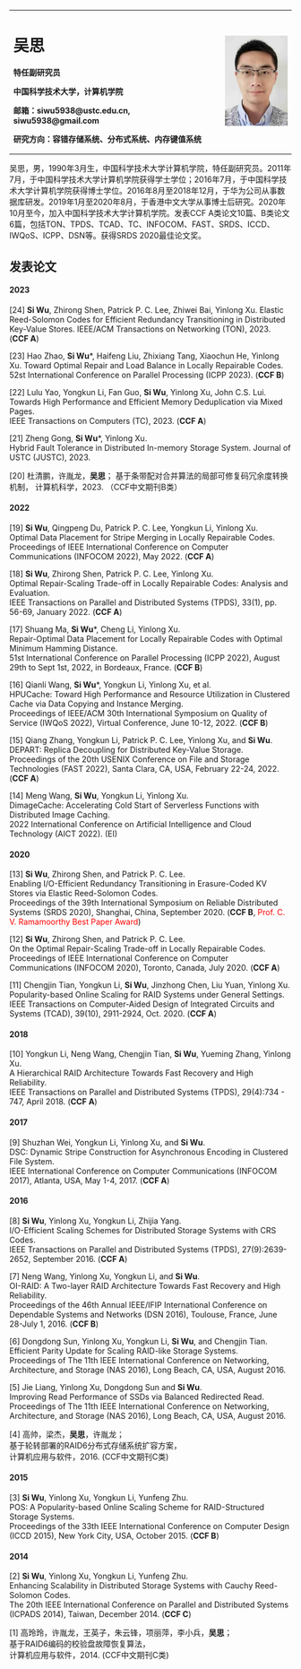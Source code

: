 <table border='0'>
  <tr>
    <td width="75%">
      <h1>吴思</h1>
      <p><b>特任副研究员</b></p>
      <p><b>中国科学技术大学，计算机学院</b></p>
      <p><b>邮箱：siwu5938@ustc.edu.cn, siwu5938@gmail.com</b></p>
      <p><b>研究方向：容错存储系统、分布式系统、内存键值系统</b></p>
    </td>
    <td width="25%">
      <img src="/wusi.png" width="100%">
    </td>
  </tr>
</table>

吴思，男，1990年3月生，中国科学技术大学计算机学院，特任副研究员。2011年7月，于中国科学技术大学计算机学院获得学士学位；2016年7月，于中国科学技术大学计算机学院获得博士学位。2016年8月至2018年12月，于华为公司从事数据库研发。2019年1月至2020年8月，于香港中文大学从事博士后研究。2020年10月至今，加入中国科学技术大学计算机学院。发表CCF A类论文10篇、B类论文6篇，包括TON、TPDS、TCAD、TC、INFOCOM、FAST、SRDS、ICCD、IWQoS、ICPP、DSN等。获得SRDS 2020最佳论文奖。

## 发表论文

#### 2023

[24] **Si Wu**, Zhirong Shen, Patrick P. C. Lee, Zhiwei Bai, Yinlong Xu. 
Elastic Reed-Solomon Codes for Efficient Redundancy Transitioning in Distributed Key-Value Stores. 
IEEE/ACM Transactions on Networking (TON), 2023. (**CCF A**)

[23] Hao Zhao, **Si Wu***, Haifeng Liu, Zhixiang Tang, Xiaochun He, Yinlong Xu. 
Toward Optimal Repair and Load Balance in Locally Repairable Codes. 
52st International Conference on Parallel Processing (ICPP 2023). (**CCF B**)

[22] Lulu Yao, Yongkun Li, Fan Guo, **Si Wu**, Yinlong Xu, John C.S. Lui.  
Towards High Performance and Efficient Memory Deduplication via Mixed Pages.  
IEEE Transactions on Computers (TC), 2023. (**CCF A**)

[21] Zheng Gong, **Si Wu***, Yinlong Xu. 
Hybrid Fault Tolerance in Distributed In-memory Storage System. 
Journal of USTC (JUSTC), 2023.

[20] 杜清鹏，许胤龙，**吴思**；
基于条带配对合并算法的局部可修复码冗余度转换机制，
计算机科学，2023. （CCF中文期刊B类）

#### 2022

[19] **Si Wu**, Qingpeng Du, Patrick P. C. Lee, Yongkun Li, Yinlong Xu.  
Optimal Data Placement for Stripe Merging in Locally Repairable Codes.  
Proceedings of IEEE International Conference on Computer Communications (INFOCOM 2022), May 2022. (**CCF A**)

[18] **Si Wu**, Zhirong Shen, Patrick P. C. Lee, Yinlong Xu.  
Optimal Repair-Scaling Trade-off in Locally Repairable Codes: Analysis and Evaluation.  
IEEE Transactions on Parallel and Distributed Systems (TPDS), 33(1), pp. 56-69, January 2022. (**CCF A**)

[17] Shuang Ma, **Si Wu***, Cheng Li, Yinlong Xu.  
Repair-Optimal Data Placement for Locally Repairable Codes with Optimal Minimum Hamming Distance.  
51st International Conference on Parallel Processing (ICPP 2022), August 29th to Sept 1st, 2022, in Bordeaux, France. (**CCF B**)

[16] Qianli Wang, **Si Wu***, Yongkun Li, Yinlong Xu, et al.  
HPUCache: Toward High Performance and Resource Utilization in Clustered Cache via Data Copying and Instance Merging.  
Proceedings of IEEE/ACM 30th International Symposium on Quality of Service (IWQoS 2022), Virtual Conference, June 10-12, 2022. (**CCF B**)

[15] Qiang Zhang, Yongkun Li, Patrick P. C. Lee, Yinlong Xu, and **Si Wu**.  
DEPART: Replica Decoupling for Distributed Key-Value Storage.  
Proceedings of the 20th USENIX Conference on File and Storage Technologies (FAST 2022), Santa Clara, CA, USA, February 22-24, 2022. (**CCF A**)

[14] Meng Wang, **Si Wu**, Yongkun Li, Yinlong Xu.  
DimageCache: Accelerating Cold Start of Serverless Functions with Distributed Image Caching.  
2022 International Conference on Artificial Intelligence and Cloud Technology (AICT 2022). (EI)

#### 2020

[13] **Si Wu**, Zhirong Shen, and Patrick P. C. Lee.  
Enabling I/O-Efficient Redundancy Transitioning in Erasure-Coded KV Stores via Elastic Reed-Solomon Codes.  
Proceedings of the 39th International Symposium on Reliable Distributed Systems (SRDS 2020), Shanghai, China, September 2020. (**CCF B**, <font color="red">Prof. C. V. Ramamoorthy Best Paper Award</font>)

[12] **Si Wu**, Zhirong Shen, and Patrick P. C. Lee.  
On the Optimal Repair-Scaling Trade-off in Locally Repairable Codes.  
Proceedings of IEEE International Conference on Computer Communications (INFOCOM 2020), Toronto, Canada, July 2020. (**CCF A**)

[11] Chengjin Tian, Yongkun Li, **Si Wu**, Jinzhong Chen, Liu Yuan, Yinlong Xu.  
Popularity-based Online Scaling for RAID Systems under General Settings.  
IEEE Transactions on Computer-Aided Design of Integrated Circuits and Systems (TCAD), 39(10), 2911-2924, Oct. 2020. (**CCF A**)

#### 2018

[10] Yongkun Li, Neng Wang, Chengjin Tian, **Si Wu**, Yueming Zhang, Yinlong Xu.  
A Hierarchical RAID Architecture Towards Fast Recovery and High Reliability.  
IEEE Transactions on Parallel and Distributed Systems (TPDS), 29(4):734 - 747, April 2018. (**CCF A**)

#### 2017

[9] Shuzhan Wei, Yongkun Li, Yinlong Xu, and **Si Wu**.  
DSC: Dynamic Stripe Construction for Asynchronous Encoding in Clustered File System.  
IEEE International Conference on Computer Communications (INFOCOM 2017), Atlanta, USA, May 1-4, 2017. (**CCF A**)

#### 2016

[8] **Si Wu**, Yinlong Xu, Yongkun Li, Zhijia Yang.  
I/O-Efficient Scaling Schemes for Distributed Storage Systems with CRS Codes.  
IEEE Transactions on Parallel and Distributed Systems (TPDS), 27(9):2639-2652, September 2016. (**CCF A**)

[7] Neng Wang, Yinlong Xu, Yongkun Li, and **Si Wu**.  
OI-RAID: A Two-layer RAID Architecture Towards Fast Recovery and High Reliability.  
Proceedings of the 46th Annual IEEE/IFIP International Conference on Dependable Systems and Networks (DSN 2016), Toulouse, France, June 28-July 1, 2016. (**CCF B**)

[6] Dongdong Sun, Yinlong Xu, Yongkun Li, **Si Wu**, and Chengjin Tian.  
Efficient Parity Update for Scaling RAID-like Storage Systems.  
Proceedings of The 11th IEEE International Conference on Networking, Architecture, and Storage (NAS 2016), Long Beach, CA, USA, August 2016.

[5] Jie Liang, Yinlong Xu, Dongdong Sun and **Si Wu**.  
Improving Read Performance of SSDs via Balanced Redirected Read.  
Proceedings of The 11th IEEE International Conference on Networking, Architecture, and Storage (NAS 2016), Long Beach, CA, USA, August 2016.

[4] 高帅，梁杰，**吴思**，许胤龙；  
基于轮转部署的RAID6分布式存储系统扩容方案，  
计算机应用与软件，2016. (CCF中文期刊C类)

#### 2015

[3] **Si Wu**, Yinlong Xu, Yongkun Li, Yunfeng Zhu.  
POS: A Popularity-based Online Scaling Scheme for RAID-Structured Storage Systems.  
Proceedings of the 33th IEEE International Conference on Computer Design (ICCD 2015), New York City, USA, October 2015. (**CCF B**)

#### 2014

[2] **Si Wu**, Yinlong Xu, Yongkun Li, Yunfeng Zhu.  
Enhancing Scalability in Distributed Storage Systems with Cauchy Reed-Solomon Codes.  
The 20th IEEE International Conference on Parallel and Distributed Systems (ICPADS 2014), Taiwan, December 2014. (**CCF C**)

[1] 高玲玲，许胤龙，王英子，朱云锋，项丽萍，李小兵，**吴思**；  
基于RAID6编码的校验盘故障恢复算法，  
计算机应用与软件，2014. (CCF中文期刊C类)


